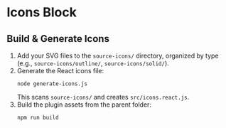 # Icons Block

## Build & Generate Icons

1. Add your SVG files to the `source-icons/` directory, organized by type (e.g., `source-icons/outline/`, `source-icons/solid/`).
2. Generate the React icons file:
   ```
   node generate-icons.js
   ```
   This scans `source-icons/` and creates `src/icons.react.js`.
3. Build the plugin assets from the parent folder:
   ```
   npm run build
   ```
